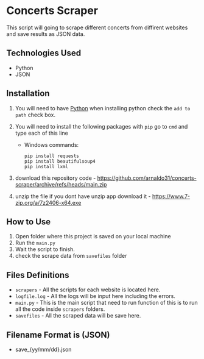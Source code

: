 ﻿# Concerts Scraper

 This script will going to scrape different concerts from diffirent websites and save results as JSON data.

## Technologies Used
- Python
- JSON

## Installation
1. You will need to have [Python](https://www.python.org/downloads/)
   when installing python check the `add to path` check box.
   
2. You will need to install the following packages with `pip`
   go to `cmd` and type each of this line
   
    - Windows commands:
      ```
      pip install requests
      pip install beautifulsoup4
      pip install lxml
      
      ```
3. download this repository code - https://github.com/arnaldo31/concerts-scraper/archive/refs/heads/main.zip
4. unzip the file if you dont have unzip app download it - https://www.7-zip.org/a/7z2406-x64.exe

## How to Use
1. Open folder where this project is saved on your local machine
2. Run the `main.py`
3. Wait the script to finish.
4. check the scrape data from `savefiles` folder

## Files Definitions

- `scrapers`  - All the scripts for each website is located here.
- `logfile.log` - All the logs will be input here including the errors.
- `main.py` - This is the main script that need to run function of this is to run all the code inside `scrapers` folders.
- `savefiles` - All the scraped data will be save here.

## Filename Format is (JSON)
- save_{yy/mm/dd}.json
